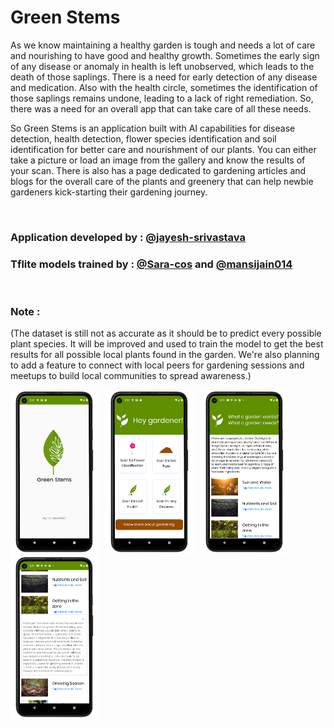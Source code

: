# Green Stems

As we know maintaining a healthy garden is tough and needs a lot of care and nourishing to have good and healthy growth. Sometimes the early sign of any disease or anomaly in health is left unobserved, which leads to the death of those saplings. There is a need for early detection of any disease and medication. Also with the health circle, sometimes the identification of those saplings remains undone, leading to a lack of right remediation. So, there was a need for an overall app that can take care of all these needs.

So Green Stems is an application built with AI capabilities for disease detection, health detection, flower species identification and soil identification for better care and nourishment of our plants. You can either take a picture or load an image from the gallery and know the results of your scan. There is also has a page dedicated to gardening articles and blogs for the overall care of the plants and greenery that can help newbie gardeners kick-starting their gardening journey.

<br />

### Application developed by : [@jayesh-srivastava](https://github.com/jayesh-srivastava)
### Tflite models trained by : [@Sara-cos](https://github.com/Sara-cos) and [@mansijain014](https://github.com/mansijain014) 

<br />

### Note :
(The dataset is still not as accurate as it should be to predict every possible plant species. It will be improved and used to train the model to get the best results for all possible local plants found in the garden.
We're also planning to add a feature to connect with local peers for gardening sessions and meetups to build local communities to spread awareness.)



<img src="https://github.com/jayesh-srivastava/GreenStems/blob/main/Assets/device-2021-07-05-145648_framed.png" width="28%">&ensp; <img src="https://github.com/jayesh-srivastava/GreenStems/blob/main/Assets/device-2021-07-05-145820_framed.png" width="28%">&ensp; <img src="https://github.com/jayesh-srivastava/GreenStems/blob/main/Assets/device-2021-07-06-152639_framed.png" width="28%">&ensp; <img src="https://github.com/jayesh-srivastava/GreenStems/blob/main/Assets/device-2021-07-06-152703_framed.png" width="28%">&ensp;

